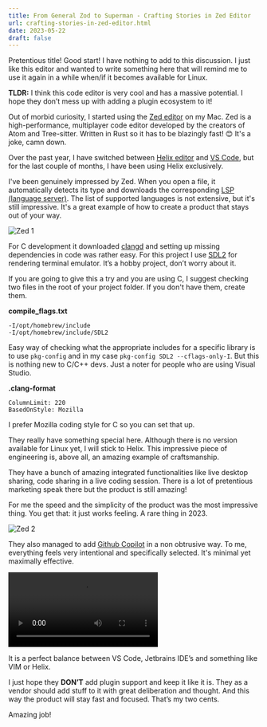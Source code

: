 ```yaml
---
title: From General Zod to Superman - Crafting Stories in Zed Editor
url: crafting-stories-in-zed-editor.html
date: 2023-05-22
draft: false
---
```


Pretentious title! Good start! I have nothing to add to this discussion. I just like this editor and wanted to write something here that will remind me to use it again in a while when/if it becomes available for Linux.

**TLDR:** I think this code editor is very cool and has a massive potential. I hope they don’t mess up with adding a plugin ecosystem to it!

Out of morbid curiosity, I started using the [Zed editor](https://zed.dev/) on my Mac. Zed is a high-performance, multiplayer code editor developed by the creators of Atom and Tree-sitter. Written in Rust so it has to be blazingly fast! 😊 It's a joke, camn down.

Over the past year, I have switched between [Helix editor](https://helix-editor.com/) and [VS Code](https://code.visualstudio.com/), but for the last couple of months, I have been using Helix exclusively.

I've been genuinely impressed by Zed. When you open a file, it automatically detects its type and downloads the corresponding [LSP (language server)](https://en.wikipedia.org/wiki/Language_Server_Protocol). The list of supported languages is not extensive, but it's still impressive. It's a great example of how to create a product that stays out of your way.

![Zed 1](/assets/zed/zed-1.png?style=bigimg)

For C development it downloaded [clangd](https://clangd.llvm.org/) and setting up missing dependencies in code was rather easy. For this project I use [SDL2](https://www.libsdl.org/) for rendering terminal emulator. It’s a hobby project, don’t worry about it.

If you are going to give this a try and you are using C, I suggest checking two files in the root of your project folder. If you don't have them, create them.

**compile_flags.txt**

```
-I/opt/homebrew/include
-I/opt/homebrew/include/SDL2
```

Easy way of checking what the appropriate includes for a specific library is to use `pkg-config` and in my case `pkg-config SDL2 --cflags-only-I`. But this is nothing new to C/C++ devs. Just a noter for people who are using Visual Studio.

**.clang-format**

```
ColumnLimit: 220
BasedOnStyle: Mozilla
```

I prefer Mozilla coding style for C so you can set that up.

They really have something special here. Although there is no version available for Linux yet, I will stick to Helix. This impressive piece of engineering is, above all, an amazing example of craftsmanship.

They have a bunch of amazing integrated functionalities like live desktop sharing, code sharing in a live coding session. There is a lot of pretentious marketing speak there but the product is still amazing!

For me the speed and the simplicity of the product was the most impressive thing. You get that: it just works feeling. A rare thing in 2023.

![Zed 2](/assets/zed/zed-2.png?style=bigimg)


They also managed to add [Github Copilot](https://github.com/features/copilot) in a non obtrusive way. To me, everything feels very intentional and specifically selected. It's minimal yet maximally effective.

<video src="https://zed.dev/img/post/copilot/copilot-demo.webm" autoplay loop></video>

It is a perfect balance between VS Code, Jetbrains IDE’s and something like VIM or Helix.

I just hope they **DON’T** add plugin support and keep it like it is. They as a vendor should add stuff to it with great deliberation and thought. And this way the product will stay fast and focused. That’s my two cents.

Amazing job!
